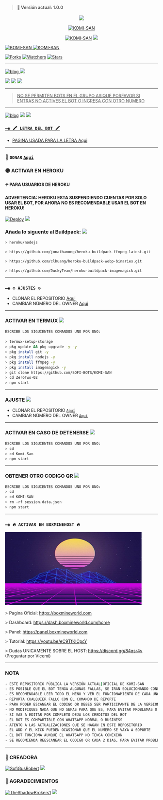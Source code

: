 > #### 🚀 Versión actual: 1.0.0

<p align="center"> 
  <a href="https://github.com/SOFI-BOTS"><img src="http://readme-typing-svg.herokuapp.com?font=Times+New+Roman&size=17&duration=4000&color=F72459&center=falso&vCenter=falso&lines=Komi-San+%F0%9F%8C%A0;Gracias+por+pasar+por+este+repositorio;Que+tengas+bonito+dia+%E2%99%A5%EF%B8%8F" height="90px"
</p>

<p align="center">
<img src="https://c.tenor.com/r3QF2uq8IVgAAAAd/komi-komi-san.gif" alt="KOMI-SAN" width="900"/>
</p>


<p align="center">
<a href="#"><img title="KOMI-SAN" src="https://img.shields.io/badge/-ME%20REGALAS%20UNA%20ESTRELLA%20%F0%9F%8C%9F%3F%20%C2%A1GRACIAS!-ff69b4"></a> <img src="https://c.tenor.com/bM3cHHFzjY8AAAAd/komi-san-money.gif" height="28px">
</p>  

<p align="center">
</p>
<a href="#"><img title="KOMI-SAN" src="https://img.shields.io/badge/-PORFA%20LEE%20TODO%20EL%20README%20PARA%20QUE%20NO%20HAIGA%20ERRORES-informational">
<a href="#"><img title="KOMI-SAN" src="https://img.shields.io/badge/-COMPATIBLE%20CON%20LA%20VERS%C3%8DON%20MULTIDISPOSITIVOS-informational">
</a>
    
<p align="higt">   
<a href="https://github.com/SOFI-BOTS/KOMI-SAN/network/members"><img title="Forks" src="https://img.shields.io/github/forks/SOFI-BOTS/KOMI-SAN?label=Forks&color=blue&style=flat-square"></a>
<a href="https://github.com/SOFI-BOTS/KOMI-SAN/watchers"><img title="Watchers" src="https://img.shields.io/github/watchers/SOFI-BOTS/KOMI-SAN?label=Watchers&color=green&style=flat-square"></a>
<a href="https://github.com/SOFI-BOTS/KOMI-SAN/stargazers"><img title="Stars" src="https://img.shields.io/github/stars/SOFI-BOTS/KOMI-SAN?label=Stars&color=yellow&style=flat-square"></a>
</p>

-----
[![blog](https://img.shields.io/badge/YouTube-FF0000?style=for-the-badge&logo=youtube&logoColor=white)
](https://www.youtube.com/channel/UCEICW09O6526a1uArUGef7Q)  <img src="https://github.com/siegrin/siegrin/blob/main/Assets/powerup.gif" height="29px">

<p align="hihg">   
<a href="https://instagram.com/sofibots/" target="_blank"> <img src="https://img.shields.io/badge/-Instagram-%23E4405F?style=for-the-badge&logo=instagram&logoColor=white" target="_blank"></a> <img src="https://github.com/siegrin/siegrin/blob/main/Assets/Handshake.gif" height="30px">
<a href="https://github.com/SOFI-BOTS"><img src="http://readme-typing-svg.herokuapp.com?font=mono&size=14&duration=3000&color=ABF7BB&center=verdadero&vCenter=verdadero&lines=Solo+escr%C3%ADba+si+tiene+dudas." height="40px"
</p>
  
----

> NO SE PERMITEN BOTS EN EL GRUPO ASIQUE PORFAVOR SI ENTRAS NO ACTIVES EL BOT O INGRESA CON OTRO NUMERO
  
----
  
[![blog](https://img.shields.io/badge/Grupo1-komisan-25D366?style=for-the-badge&logo=whatsapp&logoColor=white 
)](https://chat.whatsapp.com/L8nOI3GiXSO9UZkFdiN4Wd) <a href="https://chat.whatsapp.com/L8nOI3GiXSO9UZkFdiN4Wd"> <img src="https://upload.wikimedia.org/wikipedia/commons/thumb/1/19/WhatsApp_logo-color-vertical.svg/1200px-WhatsApp_logo-color-vertical.svg.png" height="29px"></a>
<a href="http://wa.me/573246727415" target="blank"><img src="https://img.shields.io/badge/SOFI_BOTS_CREADORA-25D366?style=for-the-badge&logo=whatsapp&logoColor=white" />
### `—◉ 🖍 LETRA DEL BOT 🖍`
- PAGINA USADA PARA LA LETRA [Aqui](https://smiley.cool/es/weirdmaker.php)
  
-----
  
### 💖 ```DONAR``` [`Aquí`](https://paypal.me/GGutierrezContreras)
### 🟣 ACTIVAR EN HEROKU 
#### ☂️ PARA USUARIOS DE HEROKU 
#### ADVERTENCIA: HEROKU ESTA SUSPENDIENDO CUENTAS POR SOLO USAR EL BOT, POR AHORA NO ES RECOMENDABLE USAR EL BOT EN HEROKU!

[![Deploy](https://www.herokucdn.com/deploy/button.svg)](https://heroku.com/deploy?template=https://github.com/SOFI-BOTS/KOMI-SAN) <img src="https://c.tenor.com/DBqXXNQkF28AAAAd/komi-san.gif" height="32px">
### Añada lo siguente al Buildpack: <img src="https://cdn-0.emojis.wiki/emoji-pics/microsoft/backhand-index-pointing-down-microsoft.png" height="32px">
```bash
> heroku/nodejs
```
```bash
> https://github.com/jonathanong/heroku-buildpack-ffmpeg-latest.git
```
```bash
> https://github.com/clhuang/heroku-buildpack-webp-binaries.git
```
```bash
> https://github.com/DuckyTeam/heroku-buildpack-imagemagick.git
```
----
  
### `—◉ ⚙️ AJUSTES ⚙️`
- CLONAR EL REPOSITORIO [Aqui](https://github.com/SOFI-BOTS/KOMI-SAN/fork)
- CAMBIAR NÚMERO DEL OWNER [Aqui](https://github.com/SOFI-BOTS/KOMI-SAN/blob/master/config.js)
  
----

### ACTIVAR EN TERMUX  <img src="https://c.tenor.com/H1yYd0FgDfcAAAAd/komi-san-komi-cant-communicate.gif" height="32px">
```bash
ESCRIBE LOS SIGUIENTES COMANDOS UNO POR UNO:

> termux-setup-storage
> pkg update && pkg upgrade -y -y
> pkg install git -y
> pkg install nodejs -y
> pkg install ffmpeg -y
> pkg install imagemagick -y
> git clone https://github.com/SOFI-BOTS/KOMI-SAN
> cd ZeroTwo-02
> npm start
```
----  
  
###  AJUSTE <img src="https://i.pinimg.com/originals/98/1b/e2/981be28d3ec7b85bfb797a5f9e6a01c2.png" height="32px">
- CLONAR EL REPOSITORIO [`Aquí`](https://github.com/SOFI-BOTS/KOMI-SAN/fork)
- CAMBIAR NÚMERO DEL OWNER [`Aquí`](https://github.com/SOFI-BOTS/KOMI-SAN/blob/master/config.js)
----  

### ACTIVAR EN CASO DE DETENERSE <img src="https://c.tenor.com/OUMChBGiC-wAAAAC/komi-trembling.gif" height="30px">
```bash
ESCRIBE LOS SIGUIENTES COMANDOS UNO POR UNO:
> cd 
> cd Komi-San
> npm start
```
  
----

### OBTENER OTRO CODIGO QR  <img src="https://tenor.com/view/downsign-qr-code-brick-game-sam-omo-game-gif-13566001.gif" height="30px">
```bash
ESCRIBE LOS SIGUIENTES COMANDOS UNO POR UNO:
> cd 
> cd KOMI-SAN
> rm -rf session.data.json
> npm start
```
----
### `—◉ 🔥 ACTIVAR EN BOXMINEHOST 🔥`
<a href="https://boxmineworld.com"><img src="https://raw.githubusercontent.com/BrunoSobrino/TheMystic-Bot-MD/master/src/Pre%20Bot%20Publi.png" width="450" height="240" alt="JPG"/></a>
<p>> Pagina Oficial:
<a href="https://boxmineworld.com">https://boxmineworld.com</a>
<p>> Dashboard:
<a href="https://dash.boxmineworld.com/home">https://dash.boxmineworld.com/home</a>
<p>> Panel:
<a href="https://panel.boxmineworld.com">https://panel.boxmineworld.com</a>
<p>> Tutorial:
<a href="https://youtu.be/eC9TfKICpcY">https://youtu.be/eC9TfKICpcY</a>
<p>> Dudas UNICAMENTE SOBRE EL HOST:
<a href="https://discord.gg/84qsr4v">https://discord.gg/84qsr4v</a> (Preguntar por Vicemi)
</p>
  
----

### NOTA 
```bash
- ESTE REPOSITORIO PÚBLICA LA VERSIÓN ACTUAL|OFICIAL DE KOMI-SAN  
- ES POSIBLE QUE EL BOT TENGA ALGUNAS FALLAS, SE IRAN SOLUCIONANDO CONFORME SE VAYAN DETECTANDO
- ES RECOMENDABLE LEER TODO EL MENU Y VER EL FUNCIONAMIENTO DE CADA UNO DE LOS COMANDOS
- REPORTA CUALQUIER FALLO CON EL COMANDO DE REPORTE 
- PARA PODER ESCANEAR EL CODIGO QR DEBES SER PARTICIPANTE DE LA VERSION MULTI-DEVICE (BETA) DE WHATSAPP
- NO MODIFIQUES NADA QUE NO SEPAS PARA QUE ES, PARA EVITAR PROBLEMAS O ERRORES
- SI VAS A EDITAR POR COMPLETO DEJA LOS CREDITOS DEL BOT 
- EL BOT ES COMPARTIBLE CON WHATSAPP NORMAL O BUSINESS
- ATENTO A LAS ACTUALIZACIONES QUE SE HAGAN EN ESTE REPOSITORIO
- EL ADD Y EL KICK PUEDEN OCASIONAR QUE EL NUMERO SE VAYA A SOPORTE 
- EL BOT FUNCIONA AUNQUE EL WHATSAPP NO TENGA CONEXION 
- SE RECOMIENDA REESCANEAR EL CODIGO QR CADA 2 DIAS, PARA EVITAR PROBLEMAS O ERRORES
```
  
----

  
### 🌟 CREADORA 
 
[![SofiGusRobert](https://github.com/SOFI-BOTS.png?size=100)](https://github.com/SOFI-BOTS) <img src="https://c.tenor.com/3vbtf01iKJcAAAAC/komi-san-komi-cant-communicate.gif" height="100px">
 
### 🌟 AGRADECIMIENTOS
 
[![TheShadowBrokers1](https://github.com/BrunoSobrino.png?size=100)](https://github.com/BrunoSobrino) <img src="https://c.tenor.com/c8SIN4sVRgsAAAAC/cat-kitten.gif" height="100px">


  
  
